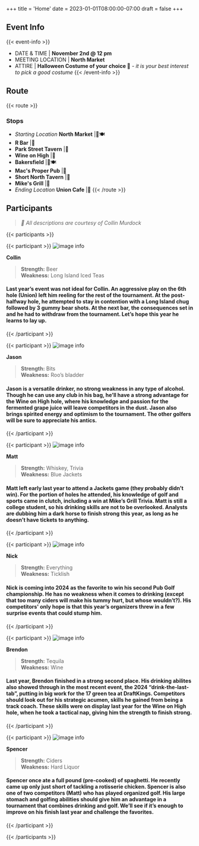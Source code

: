+++
title = 'Home'
date = 2023-01-01T08:00:00-07:00
draft = false
+++

## Event Info
{{< event-info >}}
* DATE & TIME | **November 2nd @ 12 pm**
* MEETING LOCATION | **North Market**
* ATTIRE | **Halloween Costume of your choice 👻** - *it is your best interest to pick a good costume*
{{< /event-info >}}

## Route

{{< route >}}
### Stops
* *Starting Location* **North Market** |🍻🍽
* **R Bar** |🍻
* **Park Street Tavern** |🍻
* **Wine on High** |🍻
* **Bakersfield** |🍻🍽
* **Mac's Proper Pub** |🍻
* **Short North Tavern** |🍻
* **Mike's Grill** |🍻
* *Ending Location* **Union Cafe** |🍻
{{< /route >}}

## Participants

> *💭 All descriptions are courtesy of Collin Murdock*

{{< participants >}}

{{< participant >}}
![image info](/images/participants/collin.jpg)

**Collin** 

> **Strength:** Beer\
> **Weakness:** Long Island Iced Teas

#### Last year’s event was not ideal for Collin. An aggressive play on the 6th hole (Union) left him reeling for the rest of the tournament. At the post-halfway hole, he attempted to stay in contention with a Long Island chug followed by 3 gummy bear shots. At the next bar, the consequences set in and he had to withdraw from the tournament. Let’s hope this year he learns to lay up.
{{< /participant >}}

{{< participant >}}
![image info](/images/participants/jason.jpg)

**Jason** 

> **Strength:** Bits\
> **Weakness:** Roo’s bladder

#### Jason is a versatile drinker, no strong weakness in any type of alcohol. Though he can use any club in his bag, he’ll have a strong advantage for the Wine on High hole, where his knowledge and passion for the fermented grape juice will leave competitors in the dust. Jason also brings spirited energy and optimism to the tournament. The other golfers will be sure to appreciate his antics.
{{< /participant >}}

{{< participant >}}
![image info](/images/participants/matt.jpg)

**Matt** 

> **Strength:** Whiskey, Trivia\
> **Weakness:** Blue Jackets

#### Matt left early last year to attend a Jackets game (they probably didn’t win). For the portion of holes he attended, his knowledge of golf and sports came in clutch, including a win at Mike’s Grill Trivia. Matt is still a college student, so his drinking skills are not to be overlooked. Analysts are dubbing him a dark horse to finish strong this year, as long as he doesn’t have tickets to anything.
{{< /participant >}}

{{< participant >}}
![image info](/images/participants/nick.jpg)

**Nick** 

> **Strength:** Everything\
> **Weakness:** Ticklish

#### Nick is coming into 2024 as the favorite to win his second Pub Golf championship. He has no weakness when it comes to drinking (except that too many ciders will make his tummy hurt, but whose wouldn’t?). His competitors' only hope is that this year’s organizers threw in a few surprise events that could stump him.
{{< /participant >}}

{{< participant >}}
![image info](/images/participants/brendon.jpg)

**Brendon** 

> **Strength:** Tequila\
> **Weakness:** Wine

#### Last year, Brendon finished in a strong second place. His drinking abilites also showed through in the most recent event, the 2024 “drink-the-last-tab”, putting in big work for the 17 green tea at DraftKings. Competitors should look out for his strategic acumen, skills he gained from being a track coach. These skills were on display last year for the Wine on High hole, when he took a tactical nap, giving him the strength to finish strong.
{{< /participant >}}

{{< participant >}}
![image info](/images/participants/spencer.jpg)

**Spencer** 

> **Strength:** Ciders\
> **Weakness:** Hard Liquor

#### Spencer once ate a full pound (pre-cooked) of spaghetti. He recently came up only just short of tackling a rotisserie chicken. Spencer is also one of two competitors (Matt) who has played organized golf. His large stomach and golfing abilities should give him an advantage in a tournament that combines drinking and golf. We’ll see if it’s enough to improve on his finish last year and challenge the favorites.
{{< /participant >}}

{{< /participants >}}


